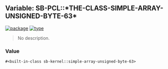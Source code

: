 ## Variable: SB-PCL::\*THE-CLASS-SIMPLE-ARRAY-UNSIGNED-BYTE-63\*
[![package](https://img.shields.io/badge/Package-SB--PCL-5f9ea0.svg?style=social&colorA=999999)](../) [![type](https://img.shields.io/badge/Type-Variable-5f9ea0.svg?style=social&colorA=999999)](../#variable) 

> No description.

### Value
```cl
#<built-in-class sb-kernel::simple-array-unsigned-byte-63>
```

